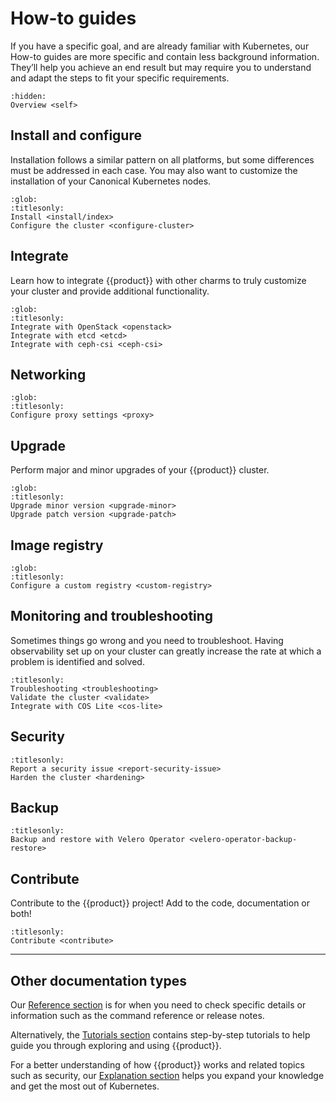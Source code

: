 # How-to guides

If you have a specific goal, and are already familiar with Kubernetes, our
How-to guides are more specific and contain less background information.
They’ll help you achieve an end result but may require you to understand and
adapt the steps to fit your specific requirements.

```{toctree}
:hidden:
Overview <self>
```

## Install and configure

Installation follows a similar pattern on all platforms, but some
differences must be addressed in each case. You may also want to customize the
installation of your Canonical Kubernetes nodes.

```{toctree}
:glob:
:titlesonly:
Install <install/index>
Configure the cluster <configure-cluster>
```

## Integrate

Learn how to integrate {{product}} with other charms to truly customize your
cluster and provide additional functionality.

```{toctree}
:glob:
:titlesonly:
Integrate with OpenStack <openstack>
Integrate with etcd <etcd>
Integrate with ceph-csi <ceph-csi>
```

## Networking

```{toctree}
:glob:
:titlesonly:
Configure proxy settings <proxy>
```

## Upgrade

Perform major and minor upgrades of your {{product}} cluster.

```{toctree}
:glob:
:titlesonly:
Upgrade minor version <upgrade-minor>
Upgrade patch version <upgrade-patch>

```

## Image registry

```{toctree}
:glob:
:titlesonly:
Configure a custom registry <custom-registry>
```

## Monitoring and troubleshooting

Sometimes things go wrong and you need to troubleshoot. Having observability
set up on your cluster can greatly increase the rate at which a problem is
identified and solved.

```{toctree}
:titlesonly:
Troubleshooting <troubleshooting>
Validate the cluster <validate>
Integrate with COS Lite <cos-lite>
```

## Security

```{toctree}
:titlesonly:
Report a security issue <report-security-issue>
Harden the cluster <hardening>
```

## Backup

```{toctree}
:titlesonly:
Backup and restore with Velero Operator <velero-operator-backup-restore>
```

## Contribute

Contribute to the {{product}} project! Add to the code, documentation or both!

```{toctree}
:titlesonly:
Contribute <contribute>
```

---

## Other documentation types

Our [Reference section] is for when you need to check specific details or
information such as the command reference or release notes.

Alternatively, the [Tutorials section] contains step-by-step tutorials to help
guide you through exploring and using {{product}}.

For a better understanding of how {{product}} works and related topics
such as security, our [Explanation section] helps you expand your knowledge
and get the most out of Kubernetes.

<!--LINKS -->
[Tutorials section]: ../tutorial/index
[Explanation section]: ../explanation/index
[Reference section]: ../reference/index
